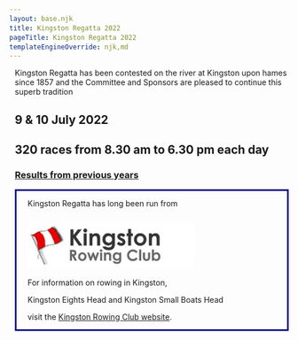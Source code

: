 ```yaml
---
layout: base.njk
title: Kingston Regatta 2022
pageTitle: Kingston Regatta 2022
templateEngineOverride: njk,md
---
```

<div style="margin-left: 10px; text-align: left;">
<p> Kingston Regatta has been contested on the river at Kingston upon hames since 1857 and the Committee and Sponsors are pleased to continue this superb tradition</p>
<h2>9 &amp; 10 July 2022</h2>
<h2>320 races from 8.30 am to 6.30 pm each day</h2>
<h3><a href="results.htm">Results from previous years</a></h3>		
<div style="border-style:solid; border-color: #000080; padding-left: 20px;">
  <p>Kingston Regatta has long been run from</p>
  <a href="https://www.kingstonrc.co.uk"><img src="images/logos/krclogo.png" style="margin-top:15px"></a><br>
  <p>For information on rowing in Kingston,</p>
  <p>Kingston Eights Head and Kingston Small Boats Head</p>
  <p>visit the <a href="https://www.kingstonrc.co.uk">Kingston Rowing Club website</a>.</p>
</div>
</div>